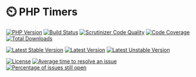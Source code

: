 # ⏲️ PHP Timers

[![PHP Version](https://img.shields.io/packagist/php-v/alecrabbit/php-timers.svg)](https://php.net/)
[![Build Status](https://travis-ci.com/alecrabbit/php-timers.svg?branch=master)](https://travis-ci.com/alecrabbit/php-timers)
[![Scrutinizer Code Quality](https://scrutinizer-ci.com/g/alecrabbit/php-timers/badges/quality-score.png?b=master)](https://scrutinizer-ci.com/g/alecrabbit/php-timers/?branch=master)
[![Code Coverage](https://scrutinizer-ci.com/g/alecrabbit/php-timers/badges/coverage.png?b=master)](https://scrutinizer-ci.com/g/alecrabbit/php-timers/?branch=master)
[![Total Downloads](https://poser.pugx.org/alecrabbit/php-timers/downloads)](https://packagist.org/packages/alecrabbit/php-timers)

[![Latest Stable Version](https://poser.pugx.org/alecrabbit/php-timers/v/stable)](https://packagist.org/packages/alecrabbit/php-timers)
[![Latest Version](https://img.shields.io/packagist/v/alecrabbit/php-timers.svg)](https://packagist.org/packages/alecrabbit/php-timers)
[![Latest Unstable Version](https://poser.pugx.org/alecrabbit/php-timers/v/unstable)](https://packagist.org/packages/alecrabbit/php-timers)

[![License](https://poser.pugx.org/alecrabbit/php-timers/license)](https://packagist.org/packages/alecrabbit/php-timers)
[![Average time to resolve an issue](http://isitmaintained.com/badge/resolution/alecrabbit/php-timers.svg)](http://isitmaintained.com/project/alecrabbit/php-timers "Average time to resolve an issue")
[![Percentage of issues still open](http://isitmaintained.com/badge/open/alecrabbit/php-timers.svg)](http://isitmaintained.com/project/alecrabbit/php-timers "Percentage of issues still open")
